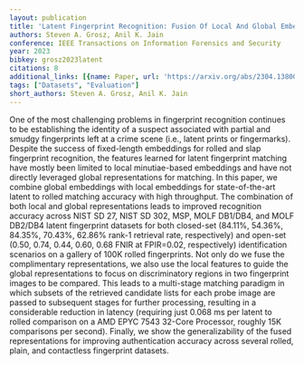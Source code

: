 ```yaml
---
layout: publication
title: 'Latent Fingerprint Recognition: Fusion Of Local And Global Embeddings'
authors: Steven A. Grosz, Anil K. Jain
conference: IEEE Transactions on Information Forensics and Security
year: 2023
bibkey: grosz2023latent
citations: 8
additional_links: [{name: Paper, url: 'https://arxiv.org/abs/2304.13800'}]
tags: ["Datasets", "Evaluation"]
short_authors: Steven A. Grosz, Anil K. Jain
---
```

One of the most challenging problems in fingerprint recognition continues to
be establishing the identity of a suspect associated with partial and smudgy
fingerprints left at a crime scene (i.e., latent prints or fingermarks).
Despite the success of fixed-length embeddings for rolled and slap fingerprint
recognition, the features learned for latent fingerprint matching have mostly
been limited to local minutiae-based embeddings and have not directly leveraged
global representations for matching. In this paper, we combine global
embeddings with local embeddings for state-of-the-art latent to rolled matching
accuracy with high throughput. The combination of both local and global
representations leads to improved recognition accuracy across NIST SD 27, NIST
SD 302, MSP, MOLF DB1/DB4, and MOLF DB2/DB4 latent fingerprint datasets for
both closed-set (84.11%, 54.36%, 84.35%, 70.43%, 62.86% rank-1 retrieval rate,
respectively) and open-set (0.50, 0.74, 0.44, 0.60, 0.68 FNIR at FPIR=0.02,
respectively) identification scenarios on a gallery of 100K rolled
fingerprints. Not only do we fuse the complimentary representations, we also
use the local features to guide the global representations to focus on
discriminatory regions in two fingerprint images to be compared. This leads to
a multi-stage matching paradigm in which subsets of the retrieved candidate
lists for each probe image are passed to subsequent stages for further
processing, resulting in a considerable reduction in latency (requiring just
0.068 ms per latent to rolled comparison on a AMD EPYC 7543 32-Core Processor,
roughly 15K comparisons per second). Finally, we show the generalizability of
the fused representations for improving authentication accuracy across several
rolled, plain, and contactless fingerprint datasets.